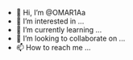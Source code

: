 - 👋 Hi, I’m @OMAR1Aa
- 👀 I’m interested in ...
- 🌱 I’m currently learning ...
- 💞️ I’m looking to collaborate on ...
- 📫 How to reach me ...

<!---
OMAR1Aa/OMAR1Aa is a ✨ special ✨ repository because its `README.md` (this file) appears on your GitHub profile.
You can click the Preview link to take a look at your changes.
--->
